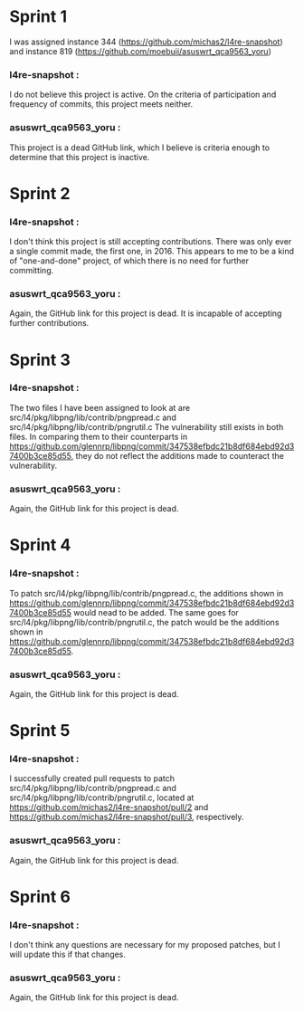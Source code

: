 # Sprint 1
I was assigned instance 344 (https://github.com/michas2/l4re-snapshot) and instance 819 (https://github.com/moebuii/asuswrt_qca9563_yoru)

### l4re-snapshot :
I do not believe this project is active. On the criteria of participation and frequency of commits, this project meets neither.

### asuswrt_qca9563_yoru :
This project is a dead GitHub link, which I believe is criteria enough to determine that this project is inactive.

# Sprint 2
### l4re-snapshot :
I don't think this project is still accepting contributions. There was only ever a single commit made, the first one, in 2016. 
This appears to me to be a kind of "one-and-done" project, of which there is no need for further committing.

### asuswrt_qca9563_yoru :
Again, the GitHub link for this project is dead. It is incapable of accepting further contributions.

# Sprint 3
### l4re-snapshot :
The two files I have been assigned to look at are src/l4/pkg/libpng/lib/contrib/pngpread.c and src/l4/pkg/libpng/lib/contrib/pngrutil.c
The vulnerability still exists in both files. In comparing them to their counterparts in https://github.com/glennrp/libpng/commit/347538efbdc21b8df684ebd92d37400b3ce85d55, they do not reflect the additions made to counteract the vulnerability.

### asuswrt_qca9563_yoru :
Again, the GitHub link for this project is dead. 

# Sprint 4
### l4re-snapshot :
To patch src/l4/pkg/libpng/lib/contrib/pngpread.c, the additions shown in https://github.com/glennrp/libpng/commit/347538efbdc21b8df684ebd92d37400b3ce85d55
would nead to be added. The same goes for src/l4/pkg/libpng/lib/contrib/pngrutil.c, the patch would be the additions shown in https://github.com/glennrp/libpng/commit/347538efbdc21b8df684ebd92d37400b3ce85d55.

### asuswrt_qca9563_yoru :
Again, the GitHub link for this project is dead. 

# Sprint 5
### l4re-snapshot :
I successfully created pull requests to patch src/l4/pkg/libpng/lib/contrib/pngpread.c and src/l4/pkg/libpng/lib/contrib/pngrutil.c, located at https://github.com/michas2/l4re-snapshot/pull/2 and https://github.com/michas2/l4re-snapshot/pull/3, respectively.
### asuswrt_qca9563_yoru :
Again, the GitHub link for this project is dead. 

# Sprint 6
### l4re-snapshot :
I don't think any questions are necessary for my proposed patches, but I will update this if that changes.
### asuswrt_qca9563_yoru :
Again, the GitHub link for this project is dead. 

